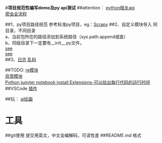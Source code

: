 #**项目规范性编写demo及py api测试**
##attention：
[python相关api](https://www.runoob.com/python/python-tutorial.html)  
[爬虫全流程](http://c.biancheng.net/python_spider/scrapy.html)  


##1、py项目路径规范
参考标准py项目，eg：[Scrapy](https://www.jb51.net/article/237102.htm)
##2、自定义模块导入
同目录，不同目录  
a、当前包所在的路径添加到系统路径（sys.path.append或直）  
b、同级目录下一定要有__init__.py文件。  
[see](https://www.jb51.net/article/237102.htm)  
[see](https://www.jb51.net/article/237096.htm)  
##3、[日志](https://www.shuzhiduo.com/A/gVdnO3k7zW/)
[乱码](https://www.shuzhiduo.com/A/gVdnO3k7zW/)


##TODO:
[re模块](https://www.runoob.com/python/python-reg-expressions.html)  
[异常模块](https://www.runoob.com/python/python-exceptions.html)  
[Python jupyter notebook install Extensions-可以给出每行代码的运行时间](see:https://blog.sciencenet.cn/blog-587102-1180534.html)  
##VSCode 
[插件](https://blog.csdn.net/SixStar_FL/article/details/124376769)


##玩：
[ai绘画](https://www.runoob.com/python3/python-ai-draw.html)


# 工具
##git使用
提交用英文，中文会编解码，可读性差
##README.md 格式








